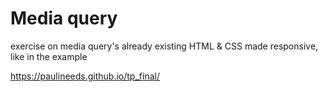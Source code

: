 # Media query

exercise on media query's 
already existing HTML & CSS made responsive, like in the example

https://paulineeds.github.io/tp_final/
